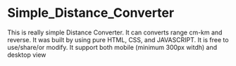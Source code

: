 # Simple_Distance_Converter
This is really simple Distance Converter. It can converts range cm-km and reverse. It was built by using pure HTML, CSS, and JAVASCRIPT. It is free to use/share/or modify. It support both mobile (minimum 300px witdh) and desktop view
